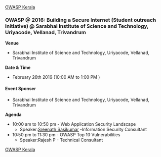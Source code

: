[OWASP Kerala](https://www.owasp.org/index.php/Kerala)

### **OWASP @ 2016: Building a Secure Internet (Student outreach initiative) @ Sarabhai Institute of Science and Technology, Uriyacode, Vellanad, Trivandrum**

**Venue**

  - Sarabhai Institute of Science and Technology, Uriyacode, Vellanad,
    Trivandrum

**Date & Time**

  - February 26th 2016 (10:00 AM to 1:00 PM )

#### **Event Sponser**

  - Sarabhai Institute of Science and Technology, Uriyacode, Vellanad,
    Trivandrum

**Agenda**

  - 10:00 am to 10:50 pm - Web Application Security Landscape
      - Speaker:[Sreenath
        Sasikumar](http://www.sreenathsasikumar.com/about/) -Information
        Security Consultant
  - 10:50 pm to 11:30 pm - OWASP Top 10 Vulnerabilities
      - Speaker:Rajesh P - Technical Consultant

[OWASP Kerala](https://www.owasp.org/index.php/Kerala)